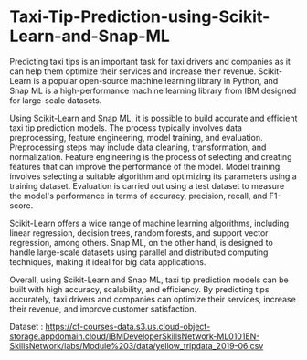 # Taxi-Tip-Prediction-using-Scikit-Learn-and-Snap-ML
Predicting taxi tips is an important task for taxi drivers and companies as it can help them optimize their services and increase their revenue. Scikit-Learn is a popular open-source machine learning library in Python, and Snap ML is a high-performance machine learning library from IBM designed for large-scale datasets.

Using Scikit-Learn and Snap ML, it is possible to build accurate and efficient taxi tip prediction models. The process typically involves data preprocessing, feature engineering, model training, and evaluation. Preprocessing steps may include data cleaning, transformation, and normalization. Feature engineering is the process of selecting and creating features that can improve the performance of the model. Model training involves selecting a suitable algorithm and optimizing its parameters using a training dataset. Evaluation is carried out using a test dataset to measure the model's performance in terms of accuracy, precision, recall, and F1-score.

Scikit-Learn offers a wide range of machine learning algorithms, including linear regression, decision trees, random forests, and support vector regression, among others. Snap ML, on the other hand, is designed to handle large-scale datasets using parallel and distributed computing techniques, making it ideal for big data applications.

Overall, using Scikit-Learn and Snap ML, taxi tip prediction models can be built with high accuracy, scalability, and efficiency. By predicting tips accurately, taxi drivers and companies can optimize their services, increase their revenue, and improve customer satisfaction.

Dataset : https://cf-courses-data.s3.us.cloud-object-storage.appdomain.cloud/IBMDeveloperSkillsNetwork-ML0101EN-SkillsNetwork/labs/Module%203/data/yellow_tripdata_2019-06.csv
